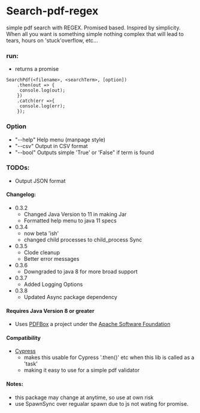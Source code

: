 # Search-pdf-regex

simple pdf search with REGEX. Promised based. Inspired by simplicity. When all you want is something simple 
nothing complex that will lead to tears, hours on 'stuck'overflow, etc...


### run:
- returns a promise

```shell
SearchPdf(<filename>, <searchTerm>, [option])
  	.then(out => {
	 console.log(out);
	})
	.catch(err =>{
	 console.log(err);
	});
```
### Option
- "--help" Help menu (manpage style)
- "--csv" Output in CSV format
- "--bool" Outputs simple 'True' or 'False" if term is found




### TODOs:
- Output JSON format

#### Changelog: 

- 0.3.2
	- Changed Java Version to 11 in making Jar
	- Formatted help menu to java 11 specs
- 0.3.4
	- now beta 'ish' 
	- changed child processes to child_process Sync
- 0.3.5
	- Clode cleanup
	- Better error messages
- 0.3.6
	- Downgraded to java 8 for more broad support	
- 0.3.7
	- Added Logging Options	
- 0.3.8
	- Updated Async package dependency
#### Requires Java Version 8 or greater

- Uses [PDFBox](https://pdfbox.apache.org/) a project under the [Apache Software Foundation](https://apache.org/)

#### Compatibility 
- [Cypress](https://www.cypress.io/)
    - makes this usable for Cypress '.then()' etc when this lib is called as a 'task'
	- making it easy to use for a simple pdf validator

#### Notes:
- this package may change at anytime, so use at own risk
- use SpawnSync over regualar spawn due to js not wating for promise. 



